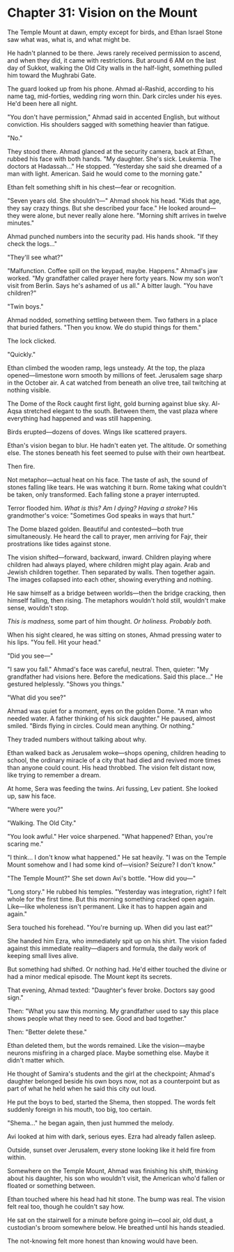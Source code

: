 # Chapter 31: Vision on the Mount

The Temple Mount at dawn, empty except for birds, and Ethan Israel Stone saw what was, what is, and what might be.

He hadn't planned to be there. Jews rarely received permission to ascend, and when they did, it came with restrictions. But around 6 AM on the last day of Sukkot, walking the Old City walls in the half-light, something pulled him toward the Mughrabi Gate.

The guard looked up from his phone. Ahmad al-Rashid, according to his name tag, mid-forties, wedding ring worn thin. Dark circles under his eyes. He'd been here all night.

"You don't have permission," Ahmad said in accented English, but without conviction. His shoulders sagged with something heavier than fatigue.

"No."

They stood there. Ahmad glanced at the security camera, back at Ethan, rubbed his face with both hands. "My daughter. She's sick. Leukemia. The doctors at Hadassah..." He stopped. "Yesterday she said she dreamed of a man with light. American. Said he would come to the morning gate."

Ethan felt something shift in his chest—fear or recognition.

"Seven years old. She shouldn't—" Ahmad shook his head. "Kids that age, they say crazy things. But she described your face." He looked around—they were alone, but never really alone here. "Morning shift arrives in twelve minutes."

Ahmad punched numbers into the security pad. His hands shook. "If they check the logs..."

"They'll see what?"

"Malfunction. Coffee spill on the keypad, maybe. Happens." Ahmad's jaw worked. "My grandfather called prayer here forty years. Now my son won't visit from Berlin. Says he's ashamed of us all." A bitter laugh. "You have children?"

"Twin boys."

Ahmad nodded, something settling between them. Two fathers in a place that buried fathers. "Then you know. We do stupid things for them."

The lock clicked.

"Quickly."

Ethan climbed the wooden ramp, legs unsteady. At the top, the plaza opened—limestone worn smooth by millions of feet. Jerusalem sage sharp in the October air. A cat watched from beneath an olive tree, tail twitching at nothing visible.

The Dome of the Rock caught first light, gold burning against blue sky. Al-Aqsa stretched elegant to the south. Between them, the vast plaza where everything had happened and was still happening.

Birds erupted—dozens of doves. Wings like scattered prayers.

Ethan's vision began to blur. He hadn't eaten yet. The altitude. Or something else. The stones beneath his feet seemed to pulse with their own heartbeat.

Then fire.

Not metaphor—actual heat on his face. The taste of ash, the sound of stones falling like tears. He was watching it burn. Rome taking what couldn't be taken, only transformed. Each falling stone a prayer interrupted.

Terror flooded him. *What is this? Am I dying? Having a stroke?* His grandmother's voice: "Sometimes God speaks in ways that hurt."

The Dome blazed golden. Beautiful and contested—both true simultaneously. He heard the call to prayer, men arriving for Fajr, their prostrations like tides against stone.

The vision shifted—forward, backward, inward. Children playing where children had always played, where children might play again. Arab and Jewish children together. Then separated by walls. Then together again. The images collapsed into each other, showing everything and nothing.

He saw himself as a bridge between worlds—then the bridge cracking, then himself falling, then rising. The metaphors wouldn't hold still, wouldn't make sense, wouldn't stop.

*This is madness,* some part of him thought. *Or holiness. Probably both.*

When his sight cleared, he was sitting on stones, Ahmad pressing water to his lips. "You fell. Hit your head."

"Did you see—"

"I saw you fall." Ahmad's face was careful, neutral. Then, quieter: "My grandfather had visions here. Before the medications. Said this place..." He gestured helplessly. "Shows you things."

"What did you see?"

Ahmad was quiet for a moment, eyes on the golden Dome. "A man who needed water. A father thinking of his sick daughter." He paused, almost smiled. "Birds flying in circles. Could mean anything. Or nothing."

They traded numbers without talking about why.

Ethan walked back as Jerusalem woke—shops opening, children heading to school, the ordinary miracle of a city that had died and revived more times than anyone could count. His head throbbed. The vision felt distant now, like trying to remember a dream.

At home, Sera was feeding the twins. Ari fussing, Lev patient. She looked up, saw his face.

"Where were you?" 

"Walking. The Old City." 

"You look awful." Her voice sharpened. "What happened? Ethan, you're scaring me."

"I think... I don't know what happened." He sat heavily. "I was on the Temple Mount somehow and I had some kind of—vision? Seizure? I don't know."

"The Temple Mount?" She set down Avi's bottle. "How did you—"

"Long story." He rubbed his temples. "Yesterday was integration, right? I felt whole for the first time. But this morning something cracked open again. Like—like wholeness isn't permanent. Like it has to happen again and again."

Sera touched his forehead. "You're burning up. When did you last eat?"

She handed him Ezra, who immediately spit up on his shirt. The vision faded against this immediate reality—diapers and formula, the daily work of keeping small lives alive.

But something had shifted. Or nothing had. He'd either touched the divine or had a minor medical episode. The Mount kept its secrets.

That evening, Ahmad texted: "Daughter's fever broke. Doctors say good sign."

Then: "What you saw this morning. My grandfather used to say this place shows people what they need to see. Good and bad together."

Then: "Better delete these."

Ethan deleted them, but the words remained. Like the vision—maybe neurons misfiring in a charged place. Maybe something else. Maybe it didn't matter which.

He thought of Samira's students and the girl at the checkpoint; Ahmad's daughter belonged beside his own boys now, not as a counterpoint but as part of what he held when he said this city out loud.

He put the boys to bed, started the Shema, then stopped. The words felt suddenly foreign in his mouth, too big, too certain.

"Shema..." he began again, then just hummed the melody.

Avi looked at him with dark, serious eyes. Ezra had already fallen asleep.

Outside, sunset over Jerusalem, every stone looking like it held fire from within.

Somewhere on the Temple Mount, Ahmad was finishing his shift, thinking about his daughter, his son who wouldn't visit, the American who'd fallen or floated or something between.

Ethan touched where his head had hit stone. The bump was real. The vision felt real too, though he couldn't say how.

He sat on the stairwell for a minute before going in—cool air, old dust, a custodian's broom somewhere below. He breathed until his hands steadied.

The not-knowing felt more honest than knowing would have been.
